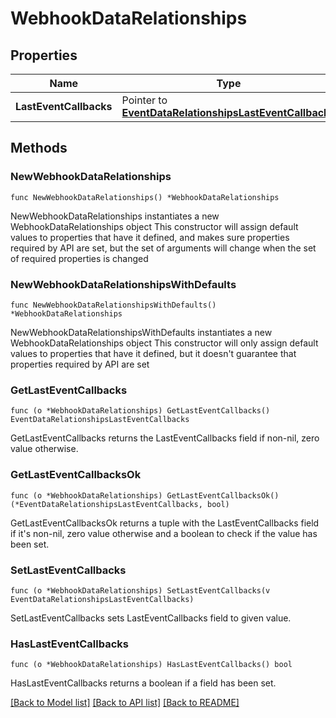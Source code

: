 # WebhookDataRelationships

## Properties

Name | Type | Description | Notes
------------ | ------------- | ------------- | -------------
**LastEventCallbacks** | Pointer to [**EventDataRelationshipsLastEventCallbacks**](EventDataRelationshipsLastEventCallbacks.md) |  | [optional] 

## Methods

### NewWebhookDataRelationships

`func NewWebhookDataRelationships() *WebhookDataRelationships`

NewWebhookDataRelationships instantiates a new WebhookDataRelationships object
This constructor will assign default values to properties that have it defined,
and makes sure properties required by API are set, but the set of arguments
will change when the set of required properties is changed

### NewWebhookDataRelationshipsWithDefaults

`func NewWebhookDataRelationshipsWithDefaults() *WebhookDataRelationships`

NewWebhookDataRelationshipsWithDefaults instantiates a new WebhookDataRelationships object
This constructor will only assign default values to properties that have it defined,
but it doesn't guarantee that properties required by API are set

### GetLastEventCallbacks

`func (o *WebhookDataRelationships) GetLastEventCallbacks() EventDataRelationshipsLastEventCallbacks`

GetLastEventCallbacks returns the LastEventCallbacks field if non-nil, zero value otherwise.

### GetLastEventCallbacksOk

`func (o *WebhookDataRelationships) GetLastEventCallbacksOk() (*EventDataRelationshipsLastEventCallbacks, bool)`

GetLastEventCallbacksOk returns a tuple with the LastEventCallbacks field if it's non-nil, zero value otherwise
and a boolean to check if the value has been set.

### SetLastEventCallbacks

`func (o *WebhookDataRelationships) SetLastEventCallbacks(v EventDataRelationshipsLastEventCallbacks)`

SetLastEventCallbacks sets LastEventCallbacks field to given value.

### HasLastEventCallbacks

`func (o *WebhookDataRelationships) HasLastEventCallbacks() bool`

HasLastEventCallbacks returns a boolean if a field has been set.


[[Back to Model list]](../README.md#documentation-for-models) [[Back to API list]](../README.md#documentation-for-api-endpoints) [[Back to README]](../README.md)


